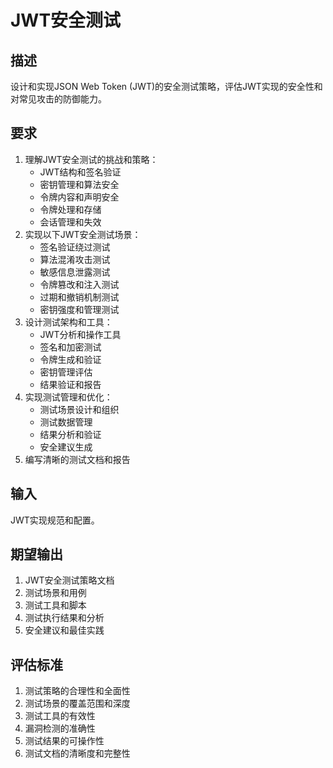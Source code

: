 # JWT安全测试

## 描述
设计和实现JSON Web Token (JWT)的安全测试策略，评估JWT实现的安全性和对常见攻击的防御能力。

## 要求
1. 理解JWT安全测试的挑战和策略：
   - JWT结构和签名验证
   - 密钥管理和算法安全
   - 令牌内容和声明安全
   - 令牌处理和存储
   - 会话管理和失效
2. 实现以下JWT安全测试场景：
   - 签名验证绕过测试
   - 算法混淆攻击测试
   - 敏感信息泄露测试
   - 令牌篡改和注入测试
   - 过期和撤销机制测试
   - 密钥强度和管理测试
3. 设计测试架构和工具：
   - JWT分析和操作工具
   - 签名和加密测试
   - 令牌生成和验证
   - 密钥管理评估
   - 结果验证和报告
4. 实现测试管理和优化：
   - 测试场景设计和组织
   - 测试数据管理
   - 结果分析和验证
   - 安全建议生成
5. 编写清晰的测试文档和报告

## 输入
JWT实现规范和配置。

## 期望输出
1. JWT安全测试策略文档
2. 测试场景和用例
3. 测试工具和脚本
4. 测试执行结果和分析
5. 安全建议和最佳实践

## 评估标准
1. 测试策略的合理性和全面性
2. 测试场景的覆盖范围和深度
3. 测试工具的有效性
4. 漏洞检测的准确性
5. 测试结果的可操作性
6. 测试文档的清晰度和完整性